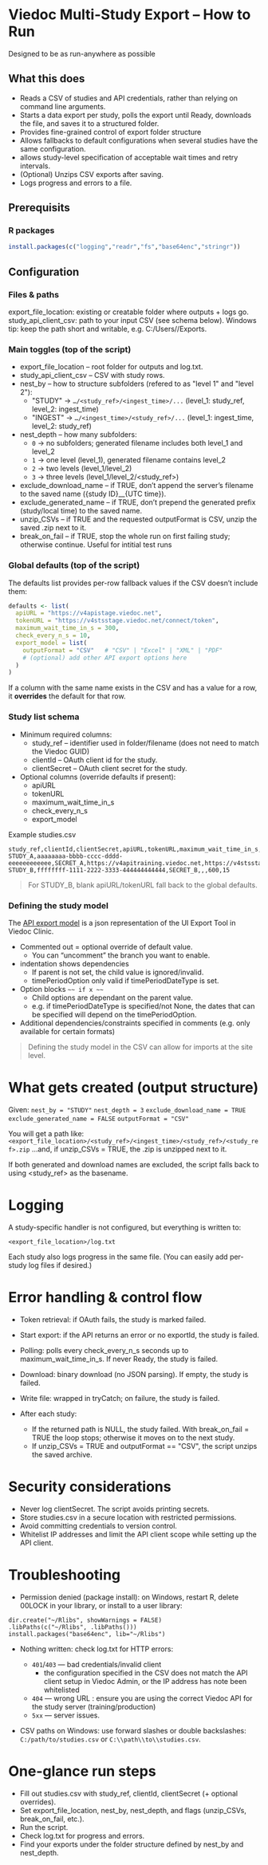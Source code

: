 # Viedoc Multi-Study Export – How to Run
Designed to be as run-anywhere as possible
## What this does
- Reads a CSV of studies and API credentials, rather than relying on command line arguments.
- Starts a data export per study, polls the export until Ready, downloads the file, and saves it to a structured folder.
- Provides fine-grained control of export folder structure
- Allows fallbacks to default configurations when several studies have the same configuration.
- allows study-level specification of acceptable wait times and retry intervals.
- (Optional) Unzips CSV exports after saving.
- Logs progress and errors to a file.

## Prerequisits
### R packages

```R
install.packages(c("logging","readr","fs","base64enc","stringr"))
```


## Configuration

### Files & paths
export_file_location: existing or creatable folder where outputs + logs go.
study_api_client_csv: path to your input CSV (see schema below).
Windows tip: keep the path short and writable, e.g. C:/Users/<you>/Exports.

### Main toggles (top of the script)

- export_file_location – root folder for outputs and log.txt.
- study_api_client_csv – CSV with study rows.
- nest_by – how to structure subfolders (refered to as "level 1" and "level 2"):
    - "STUDY" → `…/<study_ref>/<ingest_time>/...` (level_1: study_ref, level_2: ingest_time)
    - "INGEST" → `…/<ingest_time>/<study_ref>/...` (level_1: ingest_time, level_2: study_ref)
- nest_depth – how many subfolders:
    - `0` → no subfolders; generated filename includes both level_1 and level_2
    - `1` → one level (level_1), generated filename contains level_2
    - `2` → two levels (level_1/level_2)
    - `3` → three levels (level_1/level_2/<study_ref>)
- exclude_download_name – if TRUE, don’t append the server’s filename to the saved name ({study ID}__{UTC time}).
- exclude_generated_name – if TRUE, don’t prepend the generated prefix (study/local time) to the saved name.
- unzip_CSVs – if TRUE and the requested outputFormat is CSV, unzip the saved .zip next to it.
- break_on_fail – if TRUE, stop the whole run on first failing study; otherwise continue. Useful for intitial test runs

### Global defaults (top of the script)

The defaults list provides per-row fallback values if the CSV doesn’t include them:
```R
defaults <- list(
  apiURL = "https://v4apistage.viedoc.net",
  tokenURL = "https://v4stsstage.viedoc.net/connect/token",
  maximum_wait_time_in_s = 300,
  check_every_n_s = 10,
  export_model = list(
    outputFormat = "CSV"   # "CSV" | "Excel" | "XML" | "PDF"
    # (optional) add other API export options here
  )
)
```

If a column with the same name exists in the CSV and has a value for a row, it **overrides** the default for that row.

### Study list schema

- Minimum required columns:
  - study_ref – identifier used in folder/filename (does not need to match the Viedoc GUID)
  - clientId – OAuth client id for the study.
  - clientSecret – OAuth client secret for the study.
- Optional columns (override defaults if present):
  - apiURL
  - tokenURL
  - maximum_wait_time_in_s
  - check_every_n_s
  - export_model

Example studies.csv

```plaintext
study_ref,clientId,clientSecret,apiURL,tokenURL,maximum_wait_time_in_s,check_every_n_s
STUDY_A,aaaaaaaa-bbbb-cccc-dddd-eeeeeeeeeeee,SECRET_A,https://v4apitraining.viedoc.net,https://v4stsstage.viedoc.net/connect/token,300,10
STUDY_B,ffffffff-1111-2222-3333-444444444444,SECRET_B,,,600,15
```

> For STUDY_B, blank apiURL/tokenURL fall back to the global defaults.

### Defining the study model
The [API export model](https://v4api.viedoc.net/swagger/index.html) is a json representation of the UI Export Tool in Viedoc Clinic.

- Commented out = optional override of default value.
  - You can “uncomment” the branch you want to enable.
- indentation shows dependencies
  - If parent is not set, the child value is ignored/invalid.
  - timePeriodOption only valid if timePeriodDateType is set.
- Option blocks `~~ if x ~~`
  - Child options are dependant on the parent value.
  - e.g. if timePeriodDateType is specified/not None, the dates that can be specified will depend on the timePeriodOption.
- Additional dependencies/constraints specified in comments (e.g. only available for certain formats)

> Defining the study model in the CSV can allow for imports at the site level.

# What gets created (output structure)

Given:
`nest_by = "STUDY"`
`nest_depth = 3`
`exclude_download_name = TRUE`
`exclude_generated_name = FALSE`
`outputFormat = "CSV"`

You will get a path like:
`<export_file_location>/<study_ref>/<ingest_time>/<study_ref>/<study_ref>.zip`
…and, if unzip_CSVs = TRUE, the .zip is unzipped next to it.


If both generated and download names are excluded, the script falls back to using <study_ref> as the basename.

# Logging

A study-specific handler is not configured, but everything is written to:

`<export_file_location>/log.txt`

Each study also logs progress in the same file. (You can easily add per-study log files if desired.)

# Error handling & control flow

- Token retrieval: if OAuth fails, the study is marked failed.
- Start export: if the API returns an error or no exportId, the study is failed.
- Polling: polls every check_every_n_s seconds up to maximum_wait_time_in_s. If never Ready, the study is failed.
- Download: binary download (no JSON parsing). If empty, the study is failed.
- Write file: wrapped in tryCatch; on failure, the study is failed.

- After each study:
  - If the returned path is NULL, the study failed. With break_on_fail = TRUE the loop stops; otherwise it moves on to the next study.
  - If unzip_CSVs = TRUE and outputFormat == "CSV", the script unzips the saved archive.

# Security considerations

- Never log clientSecret. The script avoids printing secrets.
- Store studies.csv in a secure location with restricted permissions.
- Avoid committing credentials to version control.
- Whitelist IP addresses and limit the API client scope while setting up the API client.

# Troubleshooting

- Permission denied (package install): on Windows, restart R, delete 00LOCK in your library, or install to a user library:

```
dir.create("~/Rlibs", showWarnings = FALSE)
.libPaths(c("~/Rlibs", .libPaths()))
install.packages("base64enc", lib="~/Rlibs")
```

- Nothing written: check log.txt for HTTP errors:
  - `401`/`403` — bad credentials/invalid client
    - the configuration specified in the CSV does not match the API client setup in Viedoc Admin, or the IP address has note been whitelisted
  - `404` — wrong URL : ensure you are using the correct Viedoc API for the study server (training/production)
  - `5xx` — server issues.

- CSV paths on Windows: use forward slashes or double backslashes:
`C:/path/to/studies.csv` or `C:\\path\\to\\studies.csv`.


# One-glance run steps

- Fill out studies.csv with study_ref, clientId, clientSecret (+ optional overrides).
- Set export_file_location, nest_by, nest_depth, and flags (unzip_CSVs, break_on_fail, etc.).
- Run the script.
- Check log.txt for progress and errors.
- Find your exports under the folder structure defined by nest_by and nest_depth.
